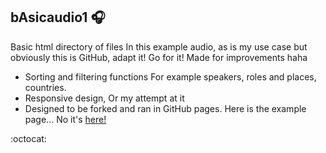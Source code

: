 ## bAsicaudio1 :headphones:
Basic html directory of files 
In this example audio, as is my use case but obviously this is GitHub, adapt it! Go for it! Made for improvements haha
- Sorting and filtering functions 
For example speakers, roles and places, countries.
- Responsive design, Or my attempt at it
- Designed to be forked and ran in GitHub pages.
Here is the example page... No it's [here!](https://unspottcom.github.io/basicaudio1/)



 :octocat:
